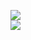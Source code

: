 [![](https://img.shields.io/badge/Made%20With-Github%20Spray-lightgrey.svg?style=for-the-badge&logo=github)](https://github.com/Annihil/github-spray#1671)  
[![](https://i.imgur.com/2DrTn0Z.gif)](https://github.com/Annihil/github-spray)
